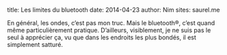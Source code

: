 title: Les limites du bluetooth
date: 2014-04-23
author: Nim
sites: saurel.me

<p>En g&eacute;n&eacute;ral, les ondes, c&rsquo;est pas mon truc. Mais le bluetooth&reg;, c&rsquo;est quand m&ecirc;me particuli&egrave;rement pratique. D&rsquo;ailleurs, visiblement, je ne suis pas le seul &agrave; appr&eacute;cier &ccedil;a, vu que dans les endroits les plus bond&eacute;s, il est simplement sattur&eacute;.</p>
